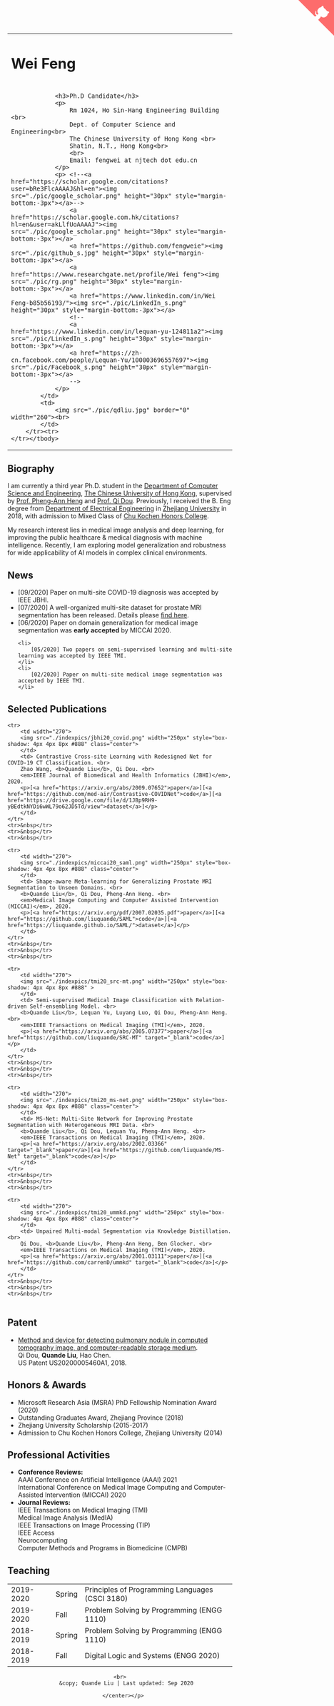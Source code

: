 <!DOCTYPE html PUBLIC "-//W3C//DTD XHTML 1.1//EN"
  "http://www.w3.org/TR/xhtml11/DTD/xhtml11.dtd">
<html xmlns="http://www.w3.org/1999/xhtml" xml:lang="en">
<head>
<link rel="shortcut icon" href="myIcon.ico">
<meta http-equiv="Content-Type" content="text/html;charset=utf-8" />

<meta name="keywords" content="Feng wei, Wei Feng, CS, NJTECH, Nanjing Tech University"> 
<meta name="description" content="Feng wei&#39;s home page">
<meta name="google-site-verification" content="X2QFrl-bPeg9AdlMt4VKT9v6MJUSTCf-SrY3CvKt4Zs" />
<link rel="stylesheet" href="jemdoc.css" type="text/css">
<title>Wei Feng&#39;s Homepage</title>
<!-- Google Analytics -->
<script>
(function(i,s,o,g,r,a,m){i['GoogleAnalyticsObject']=r;i[r]=i[r]||function(){
(i[r].q=i[r].q||[]).push(arguments)},i[r].l=1*new Date();a=s.createElement(o),
m=s.getElementsByTagName(o)[0];a.async=1;a.src=g;m.parentNode.insertBefore(a,m)
})(window,document,'script','https://www.google-analytics.com/analytics.js','ga');

ga('create', 'UA-159069803-1', 'auto');
ga('send', 'pageview');
</script>
<!-- End Google Analytics -->
<!--
<script>
  (function(i,s,o,g,r,a,m){i['GoogleAnalyticsObject']=r;i[r]=i[r]||function(){
  (i[r].q=i[r].q||[]).push(arguments)},i[r].l=1*new Date();a=s.createElement(o),
  m=s.getElementsByTagName(o)[0];a.async=1;a.src=g;m.parentNode.insertBefore(a,m)
  })(window,document,'script','https://www.google-analytics.com/analytics.js','ga');

  ga('create', 'UA-87320911-1', 'auto');
  ga('send', 'pageview');

</script>
-->
</head>
<body>
<div id="layout-content" style="margin-top:25px">
 <a href="https://github.com/fengweie" class="github-corner"><svg width="80" height="80" viewBox="0 0 250 250" style="fill:#FD6C6C; color:#fff; position: absolute; top: 0; border: 0; right: 0;"><path d="M0,0 L115,115 L130,115 L142,142 L250,250 L250,0 Z"></path><path d="M128.3,109.0 C113.8,99.7 119.0,89.6 119.0,89.6 C122.0,82.7 120.5,78.6 120.5,78.6 C119.2,72.0 123.4,76.3 123.4,76.3 C127.3,80.9 125.5,87.3 125.5,87.3 C122.9,97.6 130.6,101.9 134.4,103.2" fill="currentColor" style="transform-origin: 130px 106px;" class="octo-arm"></path><path d="M115.0,115.0 C114.9,115.1 118.7,116.5 119.8,115.4 L133.7,101.6 C136.9,99.2 139.9,98.4 142.2,98.6 C133.8,88.0 127.5,74.4 143.8,58.0 C148.5,53.4 154.0,51.2 159.7,51.0 C160.3,49.4 163.2,43.6 171.4,40.1 C171.4,40.1 176.1,42.5 178.8,56.2 C183.1,58.6 187.2,61.8 190.9,65.4 C194.5,69.0 197.7,73.2 200.1,77.6 C213.8,80.2 216.3,84.9 216.3,84.9 C212.7,93.1 206.9,96.0 205.4,96.6 C205.1,102.4 203.0,107.8 198.3,112.5 C181.9,128.9 168.3,122.5 157.7,114.1 C157.9,116.9 156.7,120.9 152.7,124.9 L141.0,136.5 C139.8,137.7 141.6,141.9 141.8,141.8 Z" fill="currentColor" class="octo-body"></path></svg></a><style>.github-corner:hover .octo-arm{animation:octocat-wave 560ms ease-in-out}@keyframes octocat-wave{0%,100%{transform:rotate(0)}20%,60%{transform:rotate(-25deg)}40%,80%{transform:rotate(10deg)}}@media (max-width:500px){.github-corner:hover .octo-arm{animation:none}.github-corner .octo-arm{animation:octocat-wave 560ms ease-in-out}}</style>

<table>
	<tbody>
		<tr>
			<td width="650">
				<div id="toptitle">					
					<h1>Wei Feng</h1><h1>
				</h1></div>

				<h3>Ph.D Candidate</h3>
				<p>
					Rm 1024, Ho Sin-Hang Engineering Building <br>
					Dept. of Computer Science and Engineering<br>
					The Chinese University of Hong Kong <br>
					Shatin, N.T., Hong Kong<br>
					<br>
					Email: fengwei at njtech dot edu.cn
				</p>
				<p> <!--<a href="https://scholar.google.com/citations?user=bRe3FlcAAAAJ&hl=en"><img src="./pic/google_scholar.png" height="30px" style="margin-bottom:-3px"></a>--> 
					<a href="https://scholar.google.com.hk/citations?hl=en&user=akLlfUoAAAAJ"><img src="./pic/google_scholar.png" height="30px" style="margin-bottom:-3px"></a>
					<a href="https://github.com/fengweie"><img src="./pic/github_s.jpg" height="30px" style="margin-bottom:-3px"></a>
					<a href="https://www.researchgate.net/profile/Wei feng"><img src="./pic/rg.png" height="30px" style="margin-bottom:-3px"></a>
					<a href="https://www.linkedin.com/in/Wei Feng-b85b56193/"><img src="./pic/LinkedIn_s.png" height="30px" style="margin-bottom:-3px"></a>
					<!--
					<a href="https://www.linkedin.com/in/lequan-yu-124811a2"><img src="./pic/LinkedIn_s.png" height="30px" style="margin-bottom:-3px"></a>
					<a href="https://zh-cn.facebook.com/people/Lequan-Yu/100003696557697"><img src="./pic/Facebook_s.png" height="30px" style="margin-bottom:-3px"></a>
					-->
				</p>
			</td>
			<td>
				<img src="./pic/qdliu.jpg" border="0" width="260"><br>
			</td>
		</tr><tr>
	</tr></tbody>
</table>

<!--<h2>Biography [<a href="./CV-JinYueming.pdf">CV</a>]</h2>-->
<h2>Biography </h2>
<p>
	I am currently a third year Ph.D. student in the 
	<a href="http://www.cse.cuhk.edu.hk/">Department of Computer Science and Engineering</a>, 
	<a href="http://www.cuhk.edu.hk/">The Chinese University of Hong Kong</a>, 
	supervised by <a href="http://www.cse.cuhk.edu.hk/~pheng">Prof. Pheng-Ann Heng</a> and <a href="http://www.cse.cuhk.edu.hk/~qdou/">Prof. Qi Dou</a>.
	Previously, I received the B. Eng degree from <a href="http://ee.zju.edu.cn/">Department of Electrical Engineering</a> in <a href="http://www.zju.edu.cn/">Zhejiang University</a> in 2018, with admission to Mixed Class of <a href="http://ckc.zju.edu.cn/">Chu Kochen Honors College</a>.
</p>

<p>My research interest lies in medical image analysis and deep learning, for improving the public healthcare & medical diagnosis with machine intelligence. Recently, I am exploring model generalization and robustness for wide applicability of AI models in complex clinical environments. </p>

<h2>News</h2>
<ul>
	<li>
		[09/2020] Paper on multi-site COVID-19 diagnosis was accepted by IEEE JBHI. 
	</li>
	<li>
		[07/2020] A well-organized multi-site dataset for prostate MRI segmentation has been released. Details please <a href="https://liuquande.github.io/SAML/">find here</a>. 
	</li>
	<li>
		[06/2020] Paper on domain generalization for medical image segmentation was <b>early accepted</b> by MICCAI 2020.
	</li>

	<li>
		[05/2020] Two papers on semi-supervised learning and multi-site learning was accepted by IEEE TMI.
	</li>
	<li>
		[02/2020] Paper on multi-site medical image segmentation was accepted by IEEE TMI.
	</li>
<!-- 	<li>
		[12/2019] Paper on unpaired multi-modal learning was accepted by IEEE TMI.
	</li> -->
</ul>



<h2>Selected Publications</h2>
<table id="tbPublications" width="100%">
	<tbody>

	<tr>
		<td width="270">
		<img src="./indexpics/jbhi20_covid.png" width="250px" style="box-shadow: 4px 4px 8px #888" class="center">
		</td>		
		<td> Contrastive Cross-site Learning with Redesigned Net for COVID-19 CT Classification. <br>
		Zhao Wang, <b>Quande Liu</b>, Qi Dou. <br>
		<em>IEEE Journal of Biomedical and Health Informatics (JBHI)</em>, 2020.
		<p>[<a href="https://arxiv.org/abs/2009.07652">paper</a>][<a href="https://github.com/med-air/Contrastive-COVIDNet">code</a>][<a href="https://drive.google.com/file/d/1JBp9RH9-yBEdtkNYDi6wWL79o62JD5Td/view">dataset</a>]</p>
		</td>
	</tr>
	<tr>&nbsp</tr>
    <tr>&nbsp</tr>
    <tr>&nbsp</tr>
		
	<tr>
		<td width="270">
		<img src="./indexpics/miccai20_saml.png" width="250px" style="box-shadow: 4px 4px 8px #888" class="center">
		</td>		
		<td> Shape-aware Meta-learning for Generalizing Prostate MRI Segmentation to Unseen Domains. <br>
		<b>Quande Liu</b>, Qi Dou, Pheng-Ann Heng. <br>
		<em>Medical Image Computing and Computer Assisted Intervention (MICCAI)</em>, 2020.
		<p>[<a href="https://arxiv.org/pdf/2007.02035.pdf">paper</a>][<a href="https://github.com/liuquande/SAML">code</a>][<a href="https://liuquande.github.io/SAML/">dataset</a>]</p>
		</td>
	</tr>
	<tr>&nbsp</tr>
    <tr>&nbsp</tr>
    <tr>&nbsp</tr>
		
<!-- 	<tr>
		<td width="270">
		<img src="./indexpics/tmi20_cxr.png" width="250px" style="box-shadow: 4px 4px 8px #888" class="center">
		</td>		
		<td> Deep Mining External Imperfect Data for Chest X-ray Disease Screening. <br>
		Luyang Luo, Lequan Yu, Hao Chen, <b>Quande Liu</b>, Xi Wang, Jiaqi Xu, Pheng-Ann Heng. <br>
		<em>IEEE Transactions on Medical Imaging (TMI)</em>, 2020.
		<p>[<a href="https://arxiv.org/pdf/2006.03796.pdf">paper</a>]</p>
		</td>
	</tr>
	<tr>&nbsp</tr>
    <tr>&nbsp</tr>
    <tr>&nbsp</tr>
		 -->
	<tr>
		<td width="270">
		<img src="./indexpics/tmi20_src-mt.png" width="250px" style="box-shadow: 4px 4px 8px #888" >
		</td>		
		<td> Semi-supervised Medical Image Classification with Relation-driven Self-ensembling Model. <br>
		<b>Quande Liu</b>, Lequan Yu, Luyang Luo, Qi Dou, Pheng-Ann Heng. <br>
		<em>IEEE Transactions on Medical Imaging (TMI)</em>, 2020.
		<p>[<a href="https://arxiv.org/abs/2005.07377">paper</a>][<a href="https://github.com/liuquande/SRC-MT" target="_blank">code</a>]</p>
		</td>
	</tr>
	<tr>&nbsp</tr>
    <tr>&nbsp</tr>
    <tr>&nbsp</tr>
		
	<tr>
		<td width="270">
		<img src="./indexpics/tmi20_ms-net.png" width="250px" style="box-shadow: 4px 4px 8px #888" class="center">
		</td>		
		<td> MS-Net: Multi-Site Network for Improving Prostate Segmentation with Heterogeneous MRI Data. <br>
		<b>Quande Liu</b>, Qi Dou, Lequan Yu, Pheng-Ann Heng. <br>
		<em>IEEE Transactions on Medical Imaging (TMI)</em>, 2020.
		<p>[<a href="https://arxiv.org/abs/2002.03366" target="_blank">paper</a>][<a href="https://github.com/liuquande/MS-Net" target="_blank">code</a>]</p>
		</td>
	</tr>
	<tr>&nbsp</tr>
    <tr>&nbsp</tr>
    <tr>&nbsp</tr>
		
	<tr>
		<td width="270">
		<img src="./indexpics/tmi20_ummkd.png" width="250px" style="box-shadow: 4px 4px 8px #888" class="center">
		</td>		
		<td> Unpaired Multi-modal Segmentation via Knowledge Distillation. <br>
		Qi Dou, <b>Quande Liu</b>, Pheng-Ann Heng, Ben Glocker. <br>
		<em>IEEE Transactions on Medical Imaging (TMI)</em>, 2020.
		<p>[<a href="https://arxiv.org/abs/2001.03111">paper</a>][<a href="https://github.com/carrenD/ummkd" target="_blank">code</a>]</p>
		</td>
	</tr>
	<tr>&nbsp</tr>
    <tr>&nbsp</tr>
    <tr>&nbsp</tr>


</tbody></table>

<h2>Patent</h2>
<ul>
	<li>
		<a href="https://patentscope2.wipo.int/search/en/detail.jsf?docId=WO2017005591">Method and device for detecting pulmonary nodule in computed tomography image, and computer-readable storage medium</a>.<br>
		Qi Dou, <b>Quande Liu</b>, Hao Chen.<br>
		US Patent US20200005460A1, 2018.<br>
	</li>
</ul>

<!-- <h2>Selected Honors &amp; Awards</h2>
<table style="border-spacing:2px">
	
		<tbody>
		<tr><td> Microsoft Research Asia (MSRA) PhD Fellowship Nomination Award (2020) </td></tr>
		<tr><td> Outstanding Graduates Award, Zhejiang Province (2018)</td></tr>
		<tr><td> Zhejiang University Scholarship (2015-2017)</td></tr>
		<tr><td> Runner-up in 11th Robot Competition, Zhejiang University, 2017</td></tr>
		<tr><td> Second-class Scholarship for Outstanding Students, 2015-2017</td></tr>
		<tr><td> Second-class Academic Scholarship, 2015-2017</td></tr>
		<tr><td> Admission to Chu Kochen Honors College, Zhejiang University (2014)</td></tr>
	</tbody>
</table> -->

<h2>Honors &amp; Awards</h2>
<ul>
	<li>
		<tr><td> Microsoft Research Asia (MSRA) PhD Fellowship Nomination Award (2020) </td></tr>
	</li>
	<li>
		<tr><td> Outstanding Graduates Award, Zhejiang Province (2018)</td></tr>
	</li>
	<li>
		<tr><td> Zhejiang University Scholarship (2015-2017)</td></tr>
	</li>
		<!-- <tr><td> Runner-up in 11th Robot Competition, Zhejiang University, 2017</td></tr> -->
		<!-- <tr><td> Second-class Scholarship for Outstanding Students, 2015-2017</td></tr> -->
		<!-- <tr><td> Second-class Academic Scholarship, 2015-2017</td></tr> -->
	<li>
		<tr><td> Admission to Chu Kochen Honors College, Zhejiang University (2014)</td></tr>
	</li>
</ul>


<h2>Professional Activities</h2>
<ul>
	<li>	
	<b>Conference Reviews:</b><br>
	AAAI Conference on Artificial Intelligence (AAAI) 2021<br>
	International Conference on Medical Image Computing and Computer-Assisted Intervention (MICCAI) 2020 <br>
	<!-- IEEE Winter Conference on Applications of Computer Vision (WACV) 2020 <br> -->
	</li>
	<li>	
	<b>Journal Reviews:</b><br>
	IEEE Transactions on Medical Imaging (TMI) <br>
	Medical Image Analysis (MedIA) <br>
	IEEE Transactions on Image Processing (TIP) <br>
	IEEE Access <br>
	Neurocomputing <br>
	Computer Methods and Programs in Biomedicine (CMPB) <br>
	<p style="margin-top:3px"></p>		
	</li>
</ul>


<h2>Teaching</h2>
<table id="tbTeaching" border="0" width="100%">
	<tbody>
		<tr>
			<td> 2019-2020</td><td>Spring</td><td>Principles of Programming Languages (CSCI 3180)</td>
		</tr>
		<tr>
			<td> 2019-2020</td><td>Fall</td><td>Problem Solving by Programming (ENGG 1110)</td>
		</tr>
		<tr>
			<td> 2018-2019</td><td>Spring</td><td>Problem Solving by Programming (ENGG 1110)</td>
		</tr>
		<tr>
			<td> 2018-2019</td><td>Fall</td><td>Digital Logic and Systems (ENGG 2020)</td>
		</tr>
	</tbody>
</table>

<!--

<h2>Experience</h2>
<li>
	Research Assistant, &nbsp 08. 2015 - Now
	<p></p>
	<p>&nbsp&nbsp&nbsp The Chinese University of Hong Kong</p>
	<p></p> 
		<p>&nbsp&nbsp&nbsp Advisor: Pheng Ann Heng</p> 
        <p style="margin-top:3px">
		</p>
</li>
<li>
	Software Engineering Intern, &nbsp 01. 2015 - 04. 2015
	<p></p>
	<p>&nbsp&nbsp&nbsp Epiclouds, a startup company in Hangzhou</p>
	<p></p> 
        <p style="margin-top:3px">
		</p>
</li>

	-->


<div id="footer">
	<div id="footer-text"></div>
</div>
	<p><center>
      	<div id="clustrmaps-widget" style="width:40%">
		<script type="text/javascript" id="clustrmaps" src="//cdn.clustrmaps.com/map_v2.js?d=LJNWkxUAFjdgZdHhjWvEOF1K9cIg45om0jzghCyXpkc&cl=ffffff&w=a"></script>
	</div>  
	
	<br>
        &copy; Quande Liu | Last updated: Sep 2020
     
      </center></p>


</div>

</body></html>
